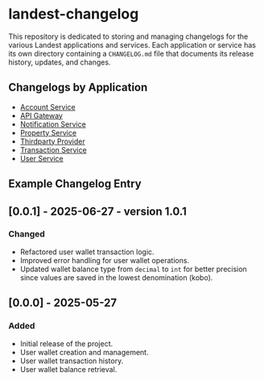 # landest-changelog

This repository is dedicated to storing and managing changelogs for the various Landest applications and services. Each application or service has its own directory containing a `CHANGELOG.md` file that documents its release history, updates, and changes.

## Changelogs by Application

- [Account Service](./account-service/CHANGELOG.md)
- [API Gateway](./api-gateway/CHANGELOG.md)
- [Notification Service](./notification-service/CHANGELOG.md)
- [Property Service](./property-service/CHANGELOG.md)
- [Thirdparty Provider](./thirdparty-provider/CHANGELOG.md)
- [Transaction Service](./transaction-service/CHANGELOG.md)
- [User Service](./user-service/CHANGELOG.md)

## Example Changelog Entry

## [0.0.1] - 2025-06-27 - version 1.0.1

### Changed

- Refactored user wallet transaction logic.
- Improved error handling for user wallet operations.
- Updated wallet balance type from `decimal` to `int` for better precision since values are saved in the lowest denomination (kobo).

## [0.0.0] - 2025-05-27

### Added

- Initial release of the project.
- User wallet creation and management.
- User wallet transaction history.
- User wallet balance retrieval.